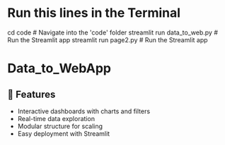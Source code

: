 # Run this lines in the Terminal
cd code  # Navigate into the 'code' folder
streamlit run data_to_web.py  # Run the Streamlit app
streamlit run page2.py  # Run the Streamlit app

# Data_to_WebApp

## 🚀 Features
- Interactive dashboards with charts and filters
- Real-time data exploration
- Modular structure for scaling
- Easy deployment with Streamlit